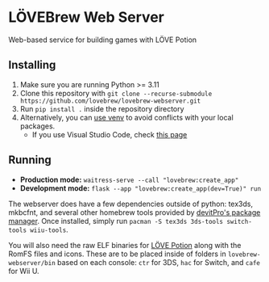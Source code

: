 # LÖVEBrew Web Server

Web-based service for building games with LÖVE Potion

## Installing

1. Make sure you are running Python >= 3.11
2. Clone this repository with `git clone --recurse-submodule https://github.com/lovebrew/lovebrew-webserver.git`
3. Run `pip install .` inside the repository directory
4. Alternatively, you can [use venv](https://docs.python.org/3/library/venv.html) to avoid conflicts with your local packages.
    - If you use Visual Studio Code, check [this page](https://code.visualstudio.com/docs/python/environments)

## Running

- **Production mode:** `waitress-serve --call "lovebrew:create_app"`
- **Development mode:** `flask --app "lovebrew:create_app(dev=True)" run`

The webserver does have a few dependencies outside of python: tex3ds, mkbcfnt, and several other homebrew tools provided by [devitPro's package manager]([https://github.com/devkitpro/devkitpro-pacman](https://devkitpro.org/wiki/devkitPro_pacman)). Once installed, simply run `pacman -S tex3ds 3ds-tools switch-tools wiiu-tools`. 

You will also need the raw ELF binaries for [LÖVE Potion](https://github.com/lovebrew/lovepotion) along with the RomFS files and icons. These are to be placed inside of folders in `lovebrew-webserver/bin` based on each console: `ctr` for 3DS, `hac` for Switch, and `cafe` for Wii U.
